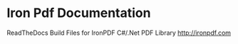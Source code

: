 # Iron Pdf Documentation
ReadTheDocs Build Files for IronPDF C#/.Net PDF Library  http://ironpdf.com
